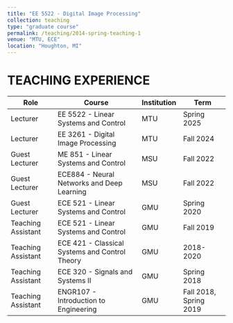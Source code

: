```yaml
---
title: "EE 5522 - Digital Image Processing"
collection: teaching
type: "graduate course"
permalink: /teaching/2014-spring-teaching-1
venue: "MTU, ECE"
location: "Houghton, MI"
---
```

TEACHING EXPERIENCE
======

| Role            | Course                                        | Institution | Term               |
|-----------------|-----------------------------------------------|-------------|--------------------|
| Lecturer  | EE 5522 - Linear Systems and Control           | MTU         | Spring 2025          |
| Lecturer  | EE 3261 - Digital Image Processing           | MTU         | Fall 2024          |
| Guest Lecturer  | ME 851 - Linear Systems and Control           | MSU         | Fall 2022          |
| Guest Lecturer  | ECE884 - Neural Networks and Deep Learning    | MSU         | Fall 2022          |
| Guest Lecturer  | ECE 521 - Linear Systems and Control          | GMU         | Spring 2020        |
| Teaching Assistant | ECE 521 - Linear Systems and Control        | GMU         | Fall 2019          |
| Teaching Assistant | ECE 421 - Classical Systems and Control Theory | GMU     | 2018-2020          |
| Teaching Assistant | ECE 320 - Signals and Systems II           | GMU         | Spring 2018        |
| Teaching Assistant | ENGR107 - Introduction to Engineering       | GMU         | Fall 2018, Spring 2019 |

<!--
Guest Lecturer	ME 851 - Linear Systems and Control	MSU	Fall 2022
Guest Lecturer	ECE884 - Neural Networks and Deep Learning	MSU	Fall 2022
Guest Lecturer	ECE 521 - Linear Systems and Control	GMU	Spring 2020
Teaching Assistant	ECE 521 - Linear Systems and Control	GMU	Fall 2019
Teaching Assistant	ECE 421 - Classical Systems and Control Theory	GMU	    2018-2020
Teaching Assistant	ECE 320 - Signals and Systems II	GMU	Spring 2018
Teaching Assistant	ENGR107 - Introduction to Engineering	GMU	Fall 2018, Spring 2019
Heading 1
======

Heading 2
======

Heading 3
======
-->
